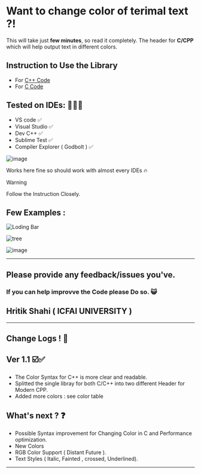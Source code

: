 # Want to change color of terimal text  ?!

This will take just **few minutes**, so read it completely. 
The header for **C/CPP**  which will help output text in different colors.

## Instruction to Use the Library
- For [C++ Code](https://github.com/ArcShahi/arc_color/blob/main/C%2B%2B/Read_ME.md)
- For [C Code](https://github.com/ArcShahi/arc_color/blob/main/C/Read_Me.md)





## Tested on IDEs: 🧑🏻‍💻

- VS code ✅
- Visual Studio ✅
- Dev C++   ✅
- Sublime Test  ✅
- Compiler Explorer ( Godbolt )  ✅
  
![image](https://github.com/ArcShahi/arc_color/assets/90377780/666947ce-f5f4-4520-a60f-f5c8257b8645)

   Works here fine so should work with almost every IDEs 🔥



> [!WARNING]
> Follow the Instruction Closely.



## Few Examples :



![Loding Bar](https://github.com/ArcShahi/arc_color/assets/90377780/96a826c8-75c9-4c4d-bb4f-6af23aae6472)

![tree](https://github.com/ArcShahi/arc_color/assets/90377780/b37e0791-fd21-49ca-bf45-87e94eb68675)


![image](https://github.com/ArcShahi/arc_color/assets/90377780/ad8e9475-2da3-4ea5-8380-bba47c1ee2e5)




---




## Please provide any feedback/issues you've. 
### If you can help improvve the Code please Do so. 😺

## Hritik Shahi  ( ICFAI UNIVERSITY )


---

## Change Logs ! 📑

## Ver 1.1  ☑️✅
- The Color Syntax for C++ is more clear and readable. 
- Splitted the single libray for both C/C++ into two different Header for Modern CPP.
- Added more colors : see color table

## What's next ? ❓
- Possible Syntax improvement for Changing  Color in C and Performance optimization.
- New Colors
- RGB Color Support ( Distant Future ).
- Text Styles ( Italic, Fainted , crossed, Underlined).


---
